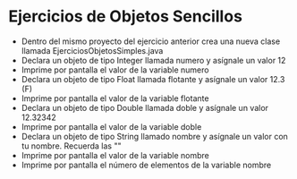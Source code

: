 # Ejercicios de Objetos Sencillos

 * Dentro del mismo proyecto del ejercicio anterior crea una nueva clase llamada EjerciciosObjetosSimples.java
 *   Declara un objeto de tipo Integer llamada numero y asígnale un valor 12
 *   Imprime por pantalla el valor de la variable numero
 *   Declara un objeto de tipo Float llamada flotante y asígnale un valor 12.3 (F)
 *   Imprime por pantalla el valor de la variable flotante
 *   Declara un objeto de tipo Double llamada doble y asígnale un valor 12.32342
 *   Imprime por pantalla el valor de la variable doble
 *   Declara un objeto de tipo String llamado nombre y asígnale un valor con tu nombre. Recuerda las ""
 *   Imprime por pantalla el valor de la variable nombre
 *   Imprime por pantalla el número de elementos de la variable nombre